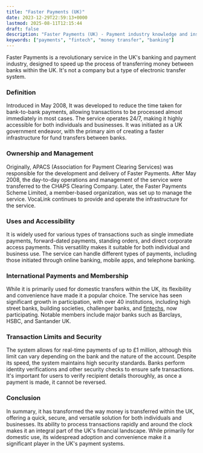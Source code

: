 ```yaml
---
title: "Faster Payments (UK)"
date: 2023-12-29T22:59:13+0000
lastmod: 2025-08-11T12:15:44
draft: false
description: "Faster Payments (UK) - Payment industry knowledge and insights"
keywords: ["payments", "fintech", "money transfer", "banking"]
---
```


Faster Payments is a revolutionary service in the UK's banking and payment industry, designed to speed up the process of transferring money between banks within the UK. It's not a company but a type of electronic transfer system.

### Definition

Introduced in May 2008, It was developed to reduce the time taken for bank-to-bank payments, allowing transactions to be processed almost immediately in most cases. The service operates 24/7, making it highly accessible for both individuals and businesses. It was initiated as a UK government endeavor, with the primary aim of creating a faster infrastructure for fund transfers between banks.

### Ownership and Management

Originally, APACS (Association for Payment Clearing Services) was responsible for the development and delivery of Faster Payments. After May 2008, the day-to-day operations and management of the service were transferred to the CHAPS Clearing Company. Later, the Faster Payments Scheme Limited, a member-based organization, was set up to manage the service. VocaLink continues to provide and operate the infrastructure for the service.

### Uses and Accessibility

It is widely used for various types of transactions such as single immediate payments, forward-dated payments, standing orders, and direct corporate access payments. This versatility makes it suitable for both individual and business use. The service can handle different types of payments, including those initiated through online banking, mobile apps, and telephone banking.

### International Payments and Membership

While it is primarily used for domestic transfers within the UK, its flexibility and convenience have made it a popular choice. The service has seen significant growth in participation, with over 40 institutions, including high street banks, building societies, challenger banks, and [fintechs](https://faisalkhanllc.xyz/resources/payments-wiki/f/fintech/), now participating. Notable members include major banks such as Barclays, HSBC, and Santander UK.

### Transaction Limits and Security 

The system allows for real-time payments of up to £1 million, although this limit can vary depending on the bank and the nature of the account. Despite its speed, the system maintains high security standards. Banks perform identity verifications and other security checks to ensure safe transactions. It's important for users to verify recipient details thoroughly, as once a payment is made, it cannot be reversed.

### Conclusion

In summary, it has transformed the way money is transferred within the UK, offering a quick, secure, and versatile solution for both individuals and businesses. Its ability to process transactions rapidly and around the clock makes it an integral part of the UK's financial landscape. While primarily for domestic use, its widespread adoption and convenience make it a significant player in the UK's payment systems.